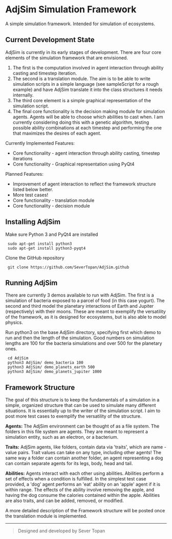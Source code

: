 AdjSim Simulation Framework
===========================

A simple simulation framework. Intended for simulation of ecosystems.

Current Development State
-------------------------

AdjSim is currently in its early stages of development. There are four core elements of the simulation framework that are envisioned.

 1. The first is the computation involved in agent interaction through ability casting and timestep iteration.
 2. The second is a translation module. The aim is to be able to write simulation scripts in a simple language (see sampleScript for a rough example) and have AdjSim translate it into the class structures it needs internally.
 3. The third core element is a simple graphical representation of the simulation script.
 4. The final core functionality is the decision making module for simulation agents. Agents will be able to choose which abilities to cast when. I am currently considering doing this with a genetic algorithm, testing possible ability combinations at each timestep and performing the one that maximizes the desires of each agent.

Currently Implemented Features:
 - Core functionality - agent interaction through ability casting, timestep iterations
 - Core functionality - Graphical representation using PyQt4

Planned Features:
 - Improvement of agent interaction to reflect the framework structure listed below better.
 - More test cases!
 - Core functionality - translation module
 - Core functionality - decision module


Installing AdjSim
-----------------

 Make sure Python 3 and PyQt4 are installed

     sudo apt-get install python3
     sudo apt-get install python3-pyqt4

Clone the GitHub repository

     git clone https://github.com/SeverTopan/AdjSim.github


Running AdjSim
--------------

There are currently 3 demos available to run with AdjSim. The first is a simulation of bacteria exposed to a parcel of food (in this case yogurt). The second and third model the planetary interactions of Earth and Jupiter (respectively) with their moons. These are meant to exemplify the versatility of the framework, as it is designed for ecosystems, but is also able to model physics.

Run python3 on the base AdjSim directory, specifying first which demo to run and then the length of the simulation. Good numbers on simulation lengths are 100 for the bacteria simulations and over 500 for the planetary ones.

     cd AdjSim
     python3 AdjSim/ demo_bacteria 100
     python3 AdjSim/ demo_planets_earth 500
     python3 AdjSim/ demo_planets_jupiter 1000


Framework Structure
-------------------

The goal of this structure is to keep the fundamentals of a simulation in a simple, organized structure that can be used to simulate many different situations. It is essentially up to the writer of the simulation script. I aim to post more test cases to exemplify the versatility of the structure.

**Agents:** The AdjSim environment can be thought of as a file system. The folders in this file system are agents. They are meant to represent a simulation entity, such as an electron, or a bacterium.

**Traits:** AdjSim agents, like folders, contain data via 'traits', which are name - value pairs. Trait values can take on any type, including other agents! The same way a folder can contain another folder, an agent representing a dog can contain separate agents for its legs, body, head and tail.

**Abilities:** Agents interact with each other using abilities. Abilities perform a set of effects when a condition is fulfilled. In the simplest test case provided, a 'dog' agent performs an 'eat' ability on an 'apple' agent if it is within range. The effects of the ability involve removing the apple, and having the dog consume the calories contained within the apple. Abilities are also traits, and can be added, removed, or modified.

A more detailed description of the Framework structure will be posted once the translation module is implemented.

---

> Designed and developed by Sever Topan
